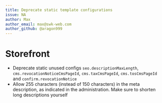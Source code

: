 ```yaml
---
title: Deprecate static template configurations
issue: NA
author: Max
author_email: max@swk-web.com
author_github: @aragon999
---
```

# Storefront
* Deprecate static unused configs `seo.descriptionMaxLength`, `cms.revocationNoticeCmsPageId`, `cms.taxCmsPageId`, `cms.tosCmsPageId` and `confirm.revocationNotice`
* Allow 255 characters (instead of 150 characters) in the meta description, as indicated in the administration. Make sure to shorten long descriptions yourself
